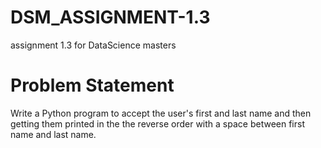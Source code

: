 # DSM_ASSIGNMENT-1.3
assignment 1.3 for DataScience masters
# Problem Statement
Write a Python program to accept the user's first and last name and then getting them
printed in the the reverse order with a space between first name and last name.
